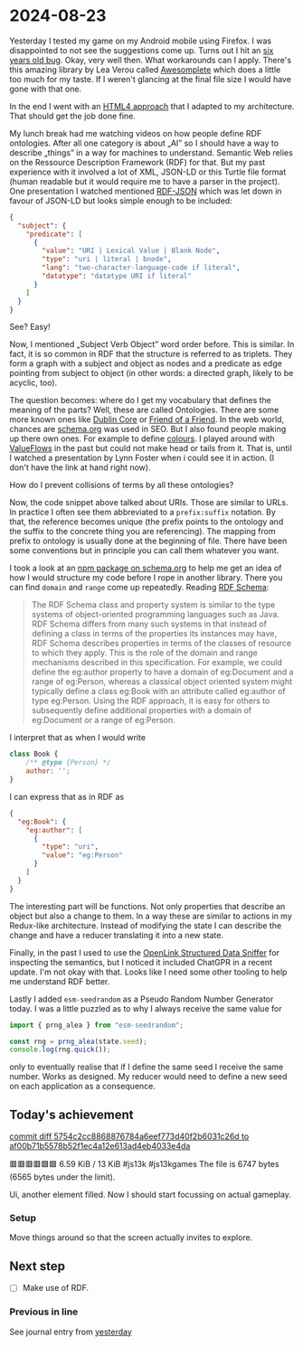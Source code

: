 <!--
SPDX-FileCopyrightText: 2024 André Jaenisch

SPDX-License-Identifier: AGPL-3.0-or-later
-->

# 2024-08-23

Yesterday I tested my game on my Android mobile using Firefox. I was
disappointed to not see the suggestions come up. Turns out I hit an
[six years old bug][bug]. Okay, very well then. What workarounds can I apply.
There's this amazing library by Lea Verou called [Awesomplete][awesomplete]
which does a little too much for my taste. If I weren't glancing at the final
file size I would have gone with that one.

In the end I went with an [HTML4 approach][html4] that I adapted to my
architecture. That should get the job done fine.

My lunch break had me watching videos on how people define RDF ontologies.
After all one category is about „AI” so I should have a way to describe
„things” in a way for machines to understand. Semantic Web relies on the
Ressource Description Framework (RDF) for that. But my past experience with it
involved a lot of XML, JSON-LD or this Turtle file format (human readable but
it would require me to have a parser in the project). One presentation I
watched mentioned [RDF-JSON][rdfjson] which was let down in favour of JSON-LD
but looks simple enough to be included:

```json
{
  "subject": {
    "predicate": [
      {
        "value": "URI | Lexical Value | Blank Node",
        "type": "uri | literal | bnode",
        "lang": "two-character-language-code if literal",
        "datatype": "datatype URI if literal"
      }
    ]
  }
}
```

See? Easy!

Now, I mentioned „Subject Verb Object” word order before. This is similar.
In fact, it is so common in RDF that the structure is referred to as triplets.
They form a graph with a subject and object as nodes and a predicate as edge
pointing from subject to object (in other words: a directed graph, likely to
be acyclic, too).

The question becomes: where do I get my vocabulary that defines the meaning
of the parts? Well, these are called Ontologies. There are some more known ones
like [Dublin Core][dc] or [Friend of a Friend][foaf]. In the web world, chances
are [schema.org][schema] was used in SEO. But I also found people making up
there own ones. For example to define [colours][cyannotation]. I played around
with [ValueFlows][vf] in the past but could not make head or tails from it.
That is, until I watched a presentation by Lynn Foster when i could see it in
action. (I don't have the link at hand right now).

How do I prevent collisions of terms by all these ontologies?

Now, the code snippet above talked about URIs. Those are similar to URLs.
In practice I often see them abbreviated to a `prefix:suffix` notation. By
that, the reference becomes unique (the prefix points to the ontology and the
suffix to the concrete thing you are referencing). The mapping from prefix to
ontology is usually done at the beginning of file. There have been some
conventions but in principle you can call them whatever you want.

I took a look at an [npm package on schema.org][npm] to help me get an idea of
how I would structure my code before I rope in another library. There you can
find `domain` and `range` come up repeatedly. Reading [RDF Schema][rdfs]:

> The RDF Schema class and property system is similar to the type systems of
> object-oriented programming languages such as Java. RDF Schema differs from
> many such systems in that instead of defining a class in terms of the
> properties its instances may have, RDF Schema describes properties in terms
> of the classes of resource to which they apply. This is the role of the
> domain and range mechanisms described in this specification. For example, we
> could define the eg:author property to have a domain of eg:Document and a
> range of eg:Person, whereas a classical object oriented system might
> typically define a class eg:Book with an attribute called eg:author of type
> eg:Person. Using the RDF approach, it is easy for others to subsequently
> define additional properties with a domain of eg:Document or a range of
> eg:Person.

I interpret that as when I would write

```js
class Book {
    /** @type {Person} */
    author: '';
}
```

I can express that as in RDF as

```json
{
  "eg:Book": {
    "eg:author": [
      {
        "type": "uri",
        "value": "eg:Person"
      }
    ]
  }
}
```

The interesting part will be functions. Not only properties that describe an
object but also a change to them. In a way these are similar to actions in my
Redux-like architecture. Instead of modifying the state I can describe the
change and have a reducer translating it into a new state.

Finally, in the past I used to use the [OpenLink Structured Data Sniffer][osds]
for inspecting the semantics, but I noticed it included ChatGPR in a recent
update. I'm not okay with that. Looks like I need some other tooling to help
me understand RDF better.

Lastly I added `esm-seedrandom` as a Pseudo Random Number Generator today.
I was a little puzzled as to why I always receive the same value for

```js
import { prng_alea } from "esm-seedrandom";

const rng = prng_alea(state.seed);
console.log(rng.quick());
```

only to eventually realise that if I define the same seed I receive the same
number. Works as designed. My reducer would need to define a new seed on each
application as a consequence.

## Today's achievement

[commit diff 5754c2cc8868876784a6eef773d40f2b6031c26d to af00b71b5578b52f1ec4a12e613ad4eb4033e4da][diff]

🟥🟥🟥🟥🟩🟩 6.59 KiB / 13 KiB #js13k #js13kgames
The file is 6747 bytes (6565 bytes under the limit).

Ui, another element filled. Now I should start focussing on actual gameplay.

### Setup

Move things around so that the screen actually invites to explore.

## Next step

- [ ] Make use of RDF.

### Previous in line

See journal entry from [yesterday][yesterday]

[awesomplete]: https://projects.verou.me/awesomplete/
[bug]: https://bugzilla.mozilla.org/show_bug.cgi?id=1535985
[cyannotation]: https://www.cyannotation.org/ontology/Color/
[dc]: https://www.dublincore.org/specifications/dublin-core/dcmi-terms/
[diff]: https://code.jaenis.ch/js13kgames/js13kgames-2024/compare/5754c2cc8868876784a6eef773d40f2b6031c26d..af00b71b5578b52f1ec4a12e613ad4eb4033e4da
[foaf]: http://xmlns.com/foaf/spec/
[html4]: https://stackoverflow.com/a/20127724
[npm]: https://github.com/science-periodicals/schema.org/blob/master/src/schema_org.json
[osds]: https://addons.mozilla.org/en-GB/firefox/addon/openlink-structured-data-sniff
[rdfjson]: https://www.w3.org/TR/rdf-json/
[rdfs]: https://www.w3.org/TR/rdf12-schema/#ch_introduction
[schema]: https://schema.org/docs/schemas.html
[vf]: https://lab.allmende.io/valueflows/valueflows/-/blob/master/release-doc-in-process/all_vf.TTL
[yesterday]: ./2024-08-22.md
